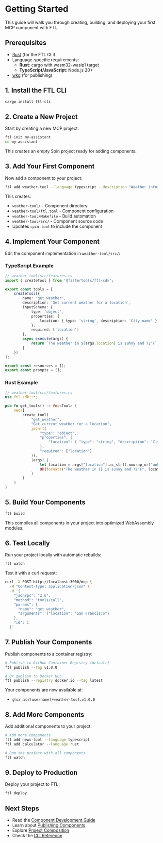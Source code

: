 # Getting Started

This guide will walk you through creating, building, and deploying your first MCP component with FTL.

## Prerequisites

- [Rust](https://www.rust-lang.org/tools/install) (for the FTL CLI)
- Language-specific requirements:
  - **Rust**: cargo with wasm32-wasip1 target
  - **TypeScript/JavaScript**: Node.js 20+
- [wkg](https://github.com/bytecodealliance/wasm-pkg-tools) (for publishing)

## 1. Install the FTL CLI

```bash
cargo install ftl-cli
```

## 2. Create a New Project

Start by creating a new MCP project:

```bash
ftl init my-assistant
cd my-assistant
```

This creates an empty Spin project ready for adding components.

## 3. Add Your First Component

Now add a component to your project:

```bash
ftl add weather-tool --language typescript --description "Weather information for AI agents"
```

This creates:
- `weather-tool/` - Component directory
- `weather-tool/ftl.toml` - Component configuration
- `weather-tool/Makefile` - Build automation
- `weather-tool/src/` - Component source code
- Updates `spin.toml` to include the component

## 4. Implement Your Component

Edit the component implementation in `weather-tool/src/`:

### TypeScript Example

```typescript
// weather-tool/src/features.ts
import { createTool } from '@fastertools/ftl-sdk';

export const tools = [
    createTool({
        name: 'get_weather',
        description: 'Get current weather for a location',
        inputSchema: {
            type: 'object',
            properties: {
                location: { type: 'string', description: 'City name' }
            },
            required: ['location']
        },
        async execute(args) {
            return `The weather in ${args.location} is sunny and 72°F`;
        }
    })
];

export const resources = [];
export const prompts = [];
```

### Rust Example

```rust
// weather-tool/src/features.rs
use ftl_sdk::*;

pub fn get_tools() -> Vec<Tool> {
    vec![
        create_tool(
            "get_weather",
            "Get current weather for a location",
            json!({
                "type": "object",
                "properties": {
                    "location": { "type": "string", "description": "City name" }
                },
                "required": ["location"]
            }),
            |args| {
                let location = args["location"].as_str().unwrap_or("unknown");
                Ok(format!("The weather in {} is sunny and 72°F", location))
            }
        )
    ]
}
```

## 5. Build Your Components

```bash
ftl build
```

This compiles all components in your project into optimized WebAssembly modules.

## 6. Test Locally

Run your project locally with automatic rebuilds:

```bash
ftl watch
```

Test it with a curl request:

```bash
curl -X POST http://localhost:3000/mcp \
  -H "Content-Type: application/json" \
  -d '{
    "jsonrpc": "2.0",
    "method": "tools/call",
    "params": {
      "name": "get_weather",
      "arguments": {"location": "San Francisco"}
    },
    "id": 1
  }'
```

## 7. Publish Your Components

Publish components to a container registry:

```bash
# Publish to GitHub Container Registry (default)
ftl publish --tag v1.0.0

# Or publish to Docker Hub
ftl publish --registry docker.io --tag latest
```

Your components are now available at:
- `ghcr.io/[username]/weather-tool:v1.0.0`

## 8. Add More Components

Add additional components to your project:

```bash
# Add more components
ftl add news-tool --language typescript
ftl add calculator --language rust

# Run the project with all components
ftl watch
```

## 9. Deploy to Production

Deploy your project to FTL:

```bash
ftl deploy
```

## Next Steps

- Read the [Component Development Guide](./developing-tools.md)
- Learn about [Publishing Components](./publishing.md)
- Explore [Project Composition](./composition.md)
- Check the [CLI Reference](./cli-reference.md)